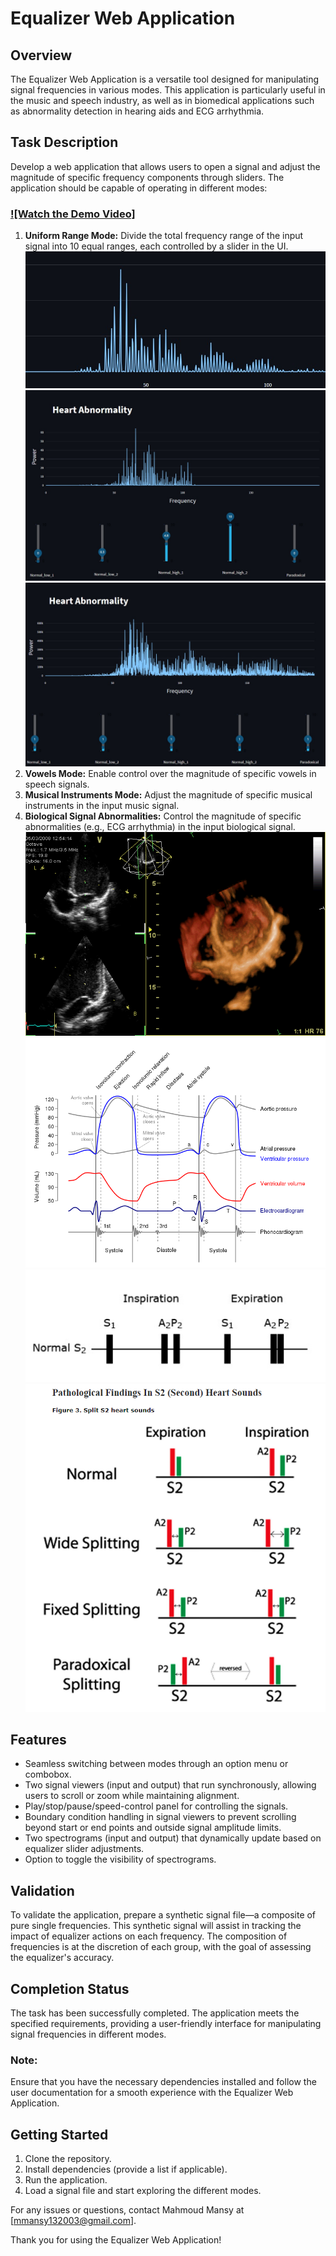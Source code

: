 # Equalizer Web Application

## Overview
The Equalizer Web Application is a versatile tool designed for manipulating signal frequencies in various modes. This application is particularly useful in the music and speech industry, as well as in biomedical applications such as abnormality detection in hearing aids and ECG arrhythmia.

## Task Description
Develop a web application that allows users to open a signal and adjust the magnitude of specific frequency components through sliders. The application should be capable of operating in different modes:

### [![Watch the Demo Video]](https://clipchamp.com/watch/Mo0L2R7mFch)
1. **Uniform Range Mode:** Divide the total frequency range of the input signal into 10 equal ranges, each controlled by a slider in the UI.
   ![Equalizer App](Images/NormalImage.jpeg)
   ![Equalizer App](Images/patientimageafterequalizing.jpeg)
   ![Equalizer App](patient_image_paradoxical_abnormality.jpeg)
2. **Vowels Mode:** Enable control over the magnitude of specific vowels in speech signals.
3. **Musical Instruments Mode:** Adjust the magnitude of specific musical instruments in the input music signal.
4. **Biological Signal Abnormalities:** Control the magnitude of specific abnormalities (e.g., ECG arrhythmia) in the input biological signal.
   ![Equalizer App](Images/GIFHeartValves.gif)
   ![Equalizer App](Images/Wiggers_Diagram.svg.png)
   ![Equalizer App](Images/NormalSplitS2.jpeg)
   ![Equalizer App](Images/S2HeartImage.png)

## Features
- Seamless switching between modes through an option menu or combobox.
- Two signal viewers (input and output) that run synchronously, allowing users to scroll or zoom while maintaining alignment.
- Play/stop/pause/speed-control panel for controlling the signals.
- Boundary condition handling in signal viewers to prevent scrolling beyond start or end points and outside signal amplitude limits.
- Two spectrograms (input and output) that dynamically update based on equalizer slider adjustments.
- Option to toggle the visibility of spectrograms.

## Validation
To validate the application, prepare a synthetic signal file—a composite of pure single frequencies. This synthetic signal will assist in tracking the impact of equalizer actions on each frequency. The composition of frequencies is at the discretion of each group, with the goal of assessing the equalizer's accuracy.

## Completion Status
The task has been successfully completed. The application meets the specified requirements, providing a user-friendly interface for manipulating signal frequencies in different modes.

### Note:
Ensure that you have the necessary dependencies installed and follow the user documentation for a smooth experience with the Equalizer Web Application.

## Getting Started
1. Clone the repository.
2. Install dependencies (provide a list if applicable).
3. Run the application.
4. Load a signal file and start exploring the different modes.

For any issues or questions, contact Mahmoud Mansy at [mmansy132003@gmail.com].

Thank you for using the Equalizer Web Application!
